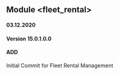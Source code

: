 ## Module <fleet_rental>

#### 03.12.2020
#### Version 15.0.1.0.0
#### ADD
Initial Commit for Fleet Rental Management




